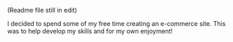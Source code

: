 <p>(Readme file still in edit)</p>

<p>I decided to spend some of my free time creating an e-commerce site. This was to help develop my skills and for my own enjoyment!</p>
